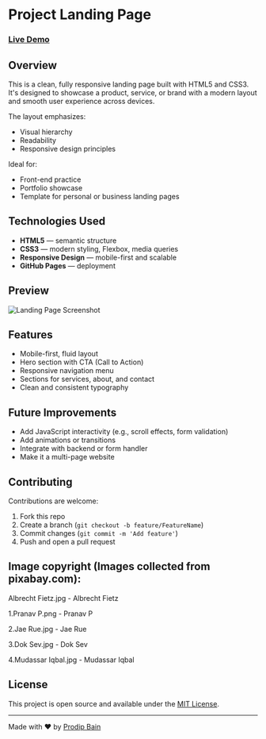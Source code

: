 # Project Landing Page

### [Live Demo](https://pbain63.github.io/Project_landing_page/)

## Overview

This is a clean, fully responsive landing page built with HTML5 and CSS3. It's designed to showcase a product, service, or brand with a modern layout and smooth user experience across devices.

The layout emphasizes:

- Visual hierarchy
- Readability
- Responsive design principles

Ideal for:

- Front-end practice
- Portfolio showcase
- Template for personal or business landing pages

## Technologies Used

- **HTML5** — semantic structure
- **CSS3** — modern styling, Flexbox, media queries
- **Responsive Design** — mobile-first and scalable
- **GitHub Pages** — deployment

## Preview

![Landing Page Screenshot](assets/screenshot.png)

## Features

- Mobile-first, fluid layout
- Hero section with CTA (Call to Action)
- Responsive navigation menu
- Sections for services, about, and contact
- Clean and consistent typography

## Future Improvements

- Add JavaScript interactivity (e.g., scroll effects, form validation)
- Add animations or transitions
- Integrate with backend or form handler
- Make it a multi-page website

## Contributing

Contributions are welcome:

1. Fork this repo
2. Create a branch (`git checkout -b feature/FeatureName`)
3. Commit changes (`git commit -m 'Add feature'`)
4. Push and open a pull request

## Image copyright (Images collected from pixabay.com):

Albrecht Fietz.jpg - Albrecht Fietz

1.Pranav P.png - Pranav P

2.Jae Rue.jpg - Jae Rue

3.Dok Sev.jpg - Dok Sev

4.Mudassar Iqbal.jpg - Mudassar Iqbal

## License

This project is open source and available under the [MIT License](LICENSE).

---

Made with ❤️ by [Prodip Bain](https://github.com/pbain63)
